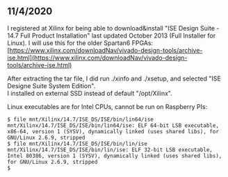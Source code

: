 ## 11/4/2020

I registered at Xilinx for being able to download&install "ISE Design Suite - 14.7  Full Product Installation" last updated October 2013 (Full Installer for Linux). I will use this for the older Spartan6 FPGAs:  
[https://www.xilinx.com/downloadNav/vivado-design-tools/archive-ise.html](https://www.xilinx.com/downloadNav/vivado-design-tools/archive-ise.html)

After extracting the tar file, I did run ./xinfo and ./xsetup, and selected "ISE Designe Suite System Edition".  
I installed on external SSD instead of default "/opt/Xilinx".

Linux executables are for Intel CPUs, cannot be run on Raspberry PIs:

    $ file mnt/Xilinx/14.7/ISE_DS/ISE/bin/lin64/ise
    mnt/Xilinx/14.7/ISE_DS/ISE/bin/lin64/ise: ELF 64-bit LSB executable, x86-64, version 1 (SYSV), dynamically linked (uses shared libs), for GNU/Linux 2.6.9, stripped
    $ file mnt/Xilinx/14.7/ISE_DS/ISE/bin/lin/ise
    mnt/Xilinx/14.7/ISE_DS/ISE/bin/lin/ise: ELF 32-bit LSB executable, Intel 80386, version 1 (SYSV), dynamically linked (uses shared libs), for GNU/Linux 2.6.9, stripped
    $



